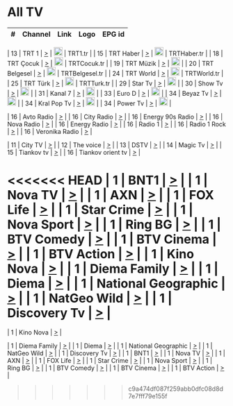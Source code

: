 <h1>All TV</h1>

| #   | Channel        | Link  | Logo | EPG id |
|:---:|:--------------:|:-----:|:----:|:------:|

| 13  | TRT 1            | [>](https://tv-trt1.medya.trt.com.tr/master.m3u8) | <img height="20" src="https://i.imgur.com/j786OLG.png"/> | TRT1.tr |
| 15  | TRT Haber        | [>](https://tv-trthaber.medya.trt.com.tr/master.m3u8) | <img height="20" src="https://i.imgur.com/OVfo8Ab.png"/> | TRTHaber.tr |
| 18  | TRT Çocuk        | [>](https://tv-trtcocuk.medya.trt.com.tr/master.m3u8) | <img height="20" src="https://i.imgur.com/QLFmD6d.png"/> | TRTCocuk.tr |
| 19  | TRT Müzik        | [>](https://tv-trtmuzik.medya.trt.com.tr/master.m3u8) | <img height="20" src="https://i.imgur.com/fIVFCEd.png"/> |
| 20  | TRT Belgesel     | [>](https://tv-trtbelgesel.medya.trt.com.tr/master.m3u8) | <img height="20" src="https://i.imgur.com/MGO87pe.png"/> | TRTBelgesel.tr |
| 24  | TRT World        | [>](https://tv-trtworld.medya.trt.com.tr/master.m3u8) | <img height="20" src="https://i.imgur.com/JEA2xpv.png"/> | TRTWorld.tr |
| 25  | TRT Türk         | [>](https://tv-trtturk.medya.trt.com.tr/master.m3u8) | <img height="20" src="https://i.imgur.com/OSTOQNw.png"/> | TRTTurk.tr |
| 29  | Star Tv   | [>](https://dogus-live.daioncdn.net/startv/startv_360p.m3u8) | <img height="20" src="https://i.imgur.com/IebUZx1.png"/> |
| 30  | Show Tv     | [>](https://ciner-live.daioncdn.net/showtv/showtv.m3u8) | <img height="20" src="https://i.imgur.com/IebUZx1.png"/> |
| 31  | Kanal 7     | [>](https://kanal7-live.daioncdn.net/kanal7/kanal7.m3u8) | <img height="20" src="https://i.imgur.com/IebUZx1.png"/> |
| 33  | Euro D    | [>](https://www.youtube.com/user/KanalD/live) | <img height="20" src="https://i.imgur.com/IebUZx1.png"/> |
| 34  | Beyaz Tv     | [>](https://beyaztv-live.daioncdn.net/beyaztv/beyaztv.m3u8) | <img height="20" src="https://i.imgur.com/IebUZx1.png"/> |
| 34  | Kral Pop Tv     | [>](https://www.youtube.com/watch?v=GuFTuKoXepw) | <img height="20" src="https://i.imgur.com/IebUZx1.png"/> |
| 34  | Power Tv     | [>](https://livetv.powerapp.com.tr/powerTV/powerhd.smil/chunklist.m3u8) | <img height="20" src="https://i.imgur.com/IebUZx1.png"/> |

| 16  | Avto Radio | [>](http://stream.metacast.eu/avtoradio.mp3.m3u) |
| 16  | City Radio | [>](http://stream.metacast.eu/city.aac.m3u) |
| 16  | Energy 90s Radio | [>](http://stream.metacast.eu/energy-90s.m3u) |
| 16  | Nova Radio | [>](http://stream.metacast.eu/nova.aac.m3u) |
| 16  | Energy Radio | [>](http://stream.metacast.eu/nrj.aac.m3u) |
| 16  | Radio 1 | [>](http://stream.metacast.eu/radio1.aac.m3u) |
| 16  | Radio 1 Rock | [>](http://stream.metacast.eu/radio1rock.aac.m3u) |
| 16  | Veronika Radio | [>](http://stream.metacast.eu/veronika.aac.m3u) |

| 11  | City TV | [>](https://tv.city.bg/play/tshls/citytv/index.m3u8) |
| 12  | The voice | [>](https://bss1.neterra.tv/thevoice/thevoice.m3u8) |
| 13  | DSTV | [>](http://46.249.95.140:8081/hls/data.m3u8) |
| 14  | Magic Tv | [>](https://bss1.neterra.tv/magictv/magictv.m3u8) |
| 15  | Tiankov tv | [>](https://streamer103.neterra.tv/tiankov-folk/live.m3u8) |
| 16  | Tiankov orient tv | [>](https://streamer103.neterra.tv/tiankov-orient/live.m3u8) |

<<<<<<< HEAD
| 1 | BNT1 | [>](https://ymkaya.xyz:45877/tv/bnt1/playlist.m3u8?wmsAuthSign=c2VydmVyX3RpbWU9My8yOS8yMDI1IDE6MzY6MjMgUE0maGFzaF92YWx1ZT1ISlhodkVuc0dvY0dtVWYyL1NyVWRnPT0mdmFsaWRtaW51dGVzPTYw) |
| 1 | Nova TV | [>](https://ymkaya.xyz:45877/tv/novatv/playlist.m3u8?wmsAuthSign=c2VydmVyX3RpbWU9My8yOS8yMDI1IDE6MzY6MzMgUE0maGFzaF92YWx1ZT1IRHhZdmxIMWxPSzFXODdzY0Q2RUdBPT0mdmFsaWRtaW51dGVzPTYw) |
| 1 | AXN | [>](https://ymkaya.xyz:45877/tv/axn/playlist.m3u8?wmsAuthSign=c2VydmVyX3RpbWU9My8yOS8yMDI1IDE6MzY6NDQgUE0maGFzaF92YWx1ZT1kcFJQbGhKc2hJUFR0UWgwaStlSWxnPT0mdmFsaWRtaW51dGVzPTYw) |
| 1 | FOX Life | [>](https://ymkaya.xyz:45877/tv/foxlife/playlist.m3u8?wmsAuthSign=c2VydmVyX3RpbWU9My8yOS8yMDI1IDE6MzY6NTQgUE0maGFzaF92YWx1ZT1qQ1ZmZG1Pc3d3YkNZWFhEMXhXVE1BPT0mdmFsaWRtaW51dGVzPTYw) |
| 1 | Star Crime | [>](https://ymkaya.xyz:45877/tv/foxcrime/playlist.m3u8?wmsAuthSign=c2VydmVyX3RpbWU9My8yOS8yMDI1IDE6Mzc6MjAgUE0maGFzaF92YWx1ZT00R2lrelBWY0RuTDVrQXJoRmNEV1ZnPT0mdmFsaWRtaW51dGVzPTYw) |
| 1 | Nova Sport | [>](https://ymkaya.xyz:45877/tv/novasport/playlist.m3u8?wmsAuthSign=c2VydmVyX3RpbWU9My8yOS8yMDI1IDE6Mzc6MzAgUE0maGFzaF92YWx1ZT1rR2lsWU81T1p3SVA0K3phUkpxRVFBPT0mdmFsaWRtaW51dGVzPTYw) |
| 1 | Ring BG | [>](https://ymkaya.xyz:45877/tv/ringbg/playlist.m3u8?wmsAuthSign=c2VydmVyX3RpbWU9My8yOS8yMDI1IDE6Mzc6NDAgUE0maGFzaF92YWx1ZT1VQ1VDeHdXckNqREFqNWJNSjc0VTJ3PT0mdmFsaWRtaW51dGVzPTYw) |
| 1 | BTV Comedy | [>](https://ymkaya.xyz:45877/tv/btvcomedy/playlist.m3u8?wmsAuthSign=c2VydmVyX3RpbWU9My8yOS8yMDI1IDE6Mzc6NTAgUE0maGFzaF92YWx1ZT0wRm5hVXE4VFhuc1hYb3pNMnI3NXhnPT0mdmFsaWRtaW51dGVzPTYw) |
| 1 | BTV Cinema | [>](https://ymkaya.xyz:45877/tv/btvcinema/playlist.m3u8?wmsAuthSign=c2VydmVyX3RpbWU9My8yOS8yMDI1IDE6Mzg6MDAgUE0maGFzaF92YWx1ZT1oZW8zNk5hMTQwZ2FNMTQ3SVpkZHR3PT0mdmFsaWRtaW51dGVzPTYw) |
| 1 | BTV Action | [>](https://ymkaya.xyz:45877/tv/btvaction/playlist.m3u8?wmsAuthSign=c2VydmVyX3RpbWU9My8yOS8yMDI1IDE6Mzg6MTEgUE0maGFzaF92YWx1ZT13VjgzT2tGWWRZSTJBNjJzdVllM0RRPT0mdmFsaWRtaW51dGVzPTYw) |
| 1 | Kino Nova | [>](https://ymkaya.xyz:45877/tv/kinonova/playlist.m3u8?wmsAuthSign=c2VydmVyX3RpbWU9My8yOS8yMDI1IDE6Mzg6MjEgUE0maGFzaF92YWx1ZT1QeHVIRFZVRTRvNXc1anNObVprY01BPT0mdmFsaWRtaW51dGVzPTYw) |
| 1 | Diema Family | [>](https://ymkaya.xyz:45877/tv/diemafamily/playlist.m3u8?wmsAuthSign=c2VydmVyX3RpbWU9My8yOS8yMDI1IDE6Mzg6MzEgUE0maGFzaF92YWx1ZT1CaEZNcVRXS2JKek04dG5HMkVpNDJBPT0mdmFsaWRtaW51dGVzPTYw) |
| 1 | Diema | [>](https://ymkaya.xyz:45877/tv/diema/playlist.m3u8?wmsAuthSign=c2VydmVyX3RpbWU9My8yOS8yMDI1IDE6Mzg6NDAgUE0maGFzaF92YWx1ZT1rc090L29iY3dKMk9ZdURENlFma3lBPT0mdmFsaWRtaW51dGVzPTYw) |
| 1 | National Geographic | [>](https://ymkaya.xyz:45877/tv/natgeo/playlist.m3u8?wmsAuthSign=c2VydmVyX3RpbWU9My8yOS8yMDI1IDE6Mzg6NTAgUE0maGFzaF92YWx1ZT16UnpQYVdFZGFkb2JJYTRKcWFQV1dRPT0mdmFsaWRtaW51dGVzPTYw) |
| 1 | NatGeo Wild | [>](https://ymkaya.xyz:45877/tv/natgeowild/playlist.m3u8?wmsAuthSign=c2VydmVyX3RpbWU9My8yOS8yMDI1IDE6Mzk6MDAgUE0maGFzaF92YWx1ZT1DM1I4ZzdGWU9RRWtmR0hRZ2VWYllRPT0mdmFsaWRtaW51dGVzPTYw) |
| 1 | Discovery Tv | [>](https://ymkaya.xyz:45877/tv/discovery/playlist.m3u8?wmsAuthSign=c2VydmVyX3RpbWU9My8yOS8yMDI1IDE6Mzk6MTAgUE0maGFzaF92YWx1ZT1aczE3MTJPOWY4WCsvVGVjcG5TbmtRPT0mdmFsaWRtaW51dGVzPTYw) |
=======


| 1 | Kino Nova | [>](https://ymkaya.xyz:11336/tv/kinonova/playlist.m3u8?wmsAuthSign=c2VydmVyX3RpbWU9MS8yLzIwMjUgNDo0MDoyMCBBTSZoYXNoX3ZhbHVlPWlFS1FrWEtMMVRFM3l5YklUWUJQUHc9PSZ2YWxpZG1pbnV0ZXM9NjA=) |

| 1 | Diema Family | [>](https://ymkaya.xyz:11336/tv/diemafamily/playlist.m3u8?wmsAuthSign=c2VydmVyX3RpbWU9MS8yLzIwMjUgNDo0MDozMCBBTSZoYXNoX3ZhbHVlPUVUaTVKTldvZTF5WVVCM0YwL21kaXc9PSZ2YWxpZG1pbnV0ZXM9NjA=) |
| 1 | Diema | [>](https://ymkaya.xyz:11336/tv/diema/playlist.m3u8?wmsAuthSign=c2VydmVyX3RpbWU9MS8yLzIwMjUgNDo0MDo0MCBBTSZoYXNoX3ZhbHVlPVlYMWVJT2NuUjNpUTBsaytEUFFOS2c9PSZ2YWxpZG1pbnV0ZXM9NjA=) |
| 1 | National Geographic | [>](https://ymkaya.xyz:11336/tv/natgeo/playlist.m3u8?wmsAuthSign=c2VydmVyX3RpbWU9MS8yLzIwMjUgNDo0MTo0MSBBTSZoYXNoX3ZhbHVlPTJQTlVmcG5nYWx0M013eUhGRGxnd0E9PSZ2YWxpZG1pbnV0ZXM9NjA=) |
| 1 | NatGeo Wild | [>](https://ymkaya.xyz:11336/tv/natgeowild/playlist.m3u8?wmsAuthSign=c2VydmVyX3RpbWU9MS8yLzIwMjUgNDo0MTo1MSBBTSZoYXNoX3ZhbHVlPVl1OXZaTTliN0hGWEN3eDBYd1duNkE9PSZ2YWxpZG1pbnV0ZXM9NjA=) |
| 1 | Discovery Tv | [>](https://ymkaya.xyz:11336/tv/discovery/playlist.m3u8?wmsAuthSign=c2VydmVyX3RpbWU9MS8yLzIwMjUgNDo0MjowMSBBTSZoYXNoX3ZhbHVlPWtBQmdLNlY2RmQwWElzMVYzSDJyVkE9PSZ2YWxpZG1pbnV0ZXM9NjA=) |
| 1 | BNT1 | [>](https://ymkaya.xyz:11336/tv/bnt1/playlist.m3u8?wmsAuthSign=c2VydmVyX3RpbWU9MS8yLzIwMjUgNDozODozOCBBTSZoYXNoX3ZhbHVlPVVrMVlRQXpJWlhYeUh6ZFVpSC9NMUE9PSZ2YWxpZG1pbnV0ZXM9NjA=) |
| 1 | Nova TV | [>](https://ymkaya.xyz:11336/tv/novatv/playlist.m3u8?wmsAuthSign=c2VydmVyX3RpbWU9MS8yLzIwMjUgNDozODo0OCBBTSZoYXNoX3ZhbHVlPUVxQjh1a0ZzYkVGZU8zZDFGTzdreVE9PSZ2YWxpZG1pbnV0ZXM9NjA=) |
| 1 | AXN | [>](https://ymkaya.xyz:11336/tv/axn/playlist.m3u8?wmsAuthSign=c2VydmVyX3RpbWU9MS8yLzIwMjUgNDozODo1OCBBTSZoYXNoX3ZhbHVlPUpkWStGY1hkNXhaOVpPZ0thQ0FZL3c9PSZ2YWxpZG1pbnV0ZXM9NjA=) |
| 1 | FOX Life | [>](https://ymkaya.xyz:11336/tv/foxlife/playlist.m3u8?wmsAuthSign=c2VydmVyX3RpbWU9MS8yLzIwMjUgNDozOToxMCBBTSZoYXNoX3ZhbHVlPWt1ZDc1T3AzYlZDTjJnSy9TU0xJZlE9PSZ2YWxpZG1pbnV0ZXM9NjA=) |
| 1 | Star Crime | [>](https://ymkaya.xyz:11336/tv/foxcrime/playlist.m3u8?wmsAuthSign=c2VydmVyX3RpbWU9MS8yLzIwMjUgNDozOToyMCBBTSZoYXNoX3ZhbHVlPXIwVU45Nm9FR1l2enNkTG9TanBxbmc9PSZ2YWxpZG1pbnV0ZXM9NjA=) |
| 1 | Nova Sport | [>](https://ymkaya.xyz:11336/tv/novasport/playlist.m3u8?wmsAuthSign=c2VydmVyX3RpbWU9MS8yLzIwMjUgNDozOTozMCBBTSZoYXNoX3ZhbHVlPXlSZ0UxazVaM0xhSmc0NmR4T0c1T2c9PSZ2YWxpZG1pbnV0ZXM9NjA=) |
| 1 | Ring BG | [>](https://ymkaya.xyz:11336/tv/ringbg/playlist.m3u8?wmsAuthSign=c2VydmVyX3RpbWU9MS8yLzIwMjUgNDozOTo0MCBBTSZoYXNoX3ZhbHVlPTR4aUlFNHVUYWN4enY1WkVuOFZma2c9PSZ2YWxpZG1pbnV0ZXM9NjA=) |
| 1 | BTV Comedy | [>](https://ymkaya.xyz:11336/tv/btvcomedy/playlist.m3u8?wmsAuthSign=c2VydmVyX3RpbWU9MS8yLzIwMjUgNDozOTo1MCBBTSZoYXNoX3ZhbHVlPUtrMTJ2RHNTTUU1RFp1ZkVOdXFSK3c9PSZ2YWxpZG1pbnV0ZXM9NjA=) |
| 1 | BTV Cinema | [>](https://ymkaya.xyz:11336/tv/btvcinema/playlist.m3u8?wmsAuthSign=c2VydmVyX3RpbWU9MS8yLzIwMjUgNDozOTo1OSBBTSZoYXNoX3ZhbHVlPTZWcU9FZW56cG1NM1lrYy8xNE5NeHc9PSZ2YWxpZG1pbnV0ZXM9NjA=) |
| 1 | BTV Action | [>](https://ymkaya.xyz:11336/tv/btvaction/playlist.m3u8?wmsAuthSign=c2VydmVyX3RpbWU9MS8yLzIwMjUgNDo0MDoxMCBBTSZoYXNoX3ZhbHVlPUlDd0ErRkZVWThyMVZwR3c2REdGZ3c9PSZ2YWxpZG1pbnV0ZXM9NjA=) |
>>>>>>> c9a474df087f259abb0dfc08d8d7e7fff79e155f
